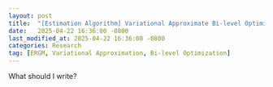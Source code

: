 ```yaml
---
layout: post
title:  "[Estimation Algorithm] Variational Approximate Bi-level Optimization of Exponential Random Graph Models"
date:   2025-04-22 16:36:00 -0800
last_modified_at: 2025-04-22 16:36:00 -0800
categories: Research
tag: [ERGM, Variational Approximation, Bi-level Optimization]
---
```


What should I write?